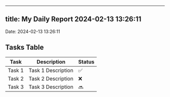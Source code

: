 
---
title: My Daily Report 2024-02-13 13:26:11
---

Date: 2024-02-13 13:26:11

## Tasks Table

| Task | Description | Status |
|------|-------------|--------|
| Task 1 | Task 1 Description | ✅ |
| Task 2 | Task 2 Description | ❌ |
| Task 3 | Task 3 Description | 🔜 |

